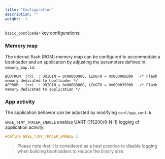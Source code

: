 ```yaml
---
title: "Configuration"
description: ""
weight: -1
---
```


`basic_bootloader` key configurations:

### Memory map

The internal flash (ROM) memory map can be configured to accommodate a bootloader and an application by adjusting the parameters defined in `memory_map.ld`.

```
BOOTROM  (rx)  : ORIGIN = 0x08000000, LENGTH = 0x00000B000   /* Flash memory dedicated to bootloader */
APPROM   (rx)  : ORIGIN = 0x0800B000, LENGTH = 0x000035000   /* Flash memory dedicated to application */
```

### App activity

The application behavior can be adjusted by modifying `conf/app_conf.h`.

`GNSE_TINY_TRACER_ENABLE` enables UART (115200/8-N-1) logging of application activity:

```c
#define GNSE_TINY_TRACER_ENABLE 1
```

> Please note that it is considered as a best practice to disable logging when building bootloaders to reduce the binary size.
